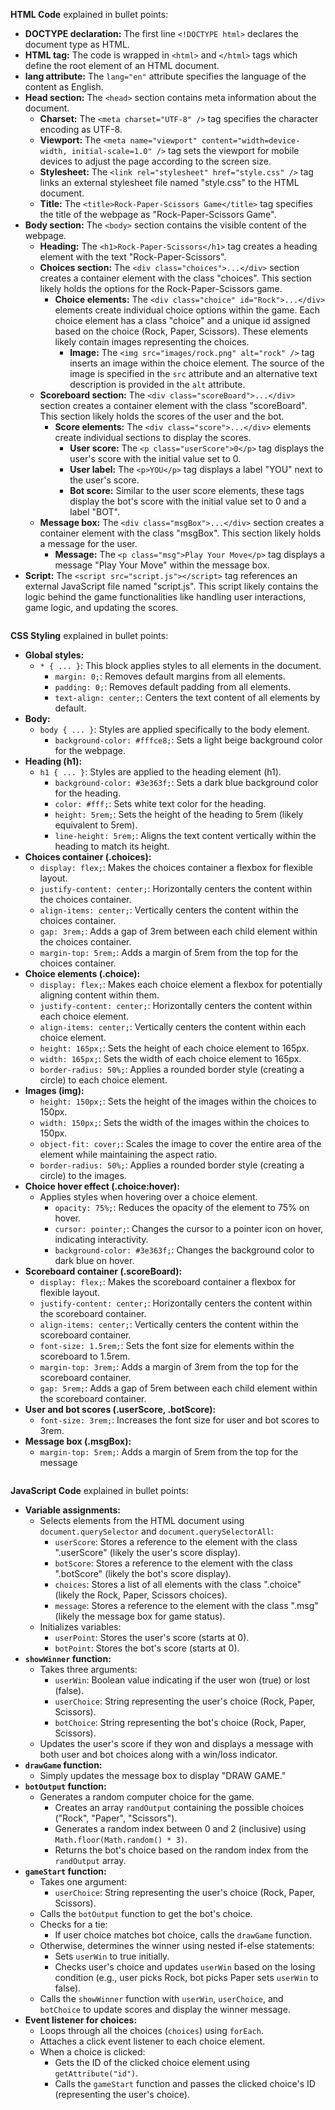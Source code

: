 **HTML Code** explained in bullet points:

* **DOCTYPE declaration:** The first line `<!DOCTYPE html>` declares the document type as HTML.
* **HTML tag:** The code is wrapped in `<html>` and `</html>` tags which define the root element of an HTML document.
* **lang attribute:** The `lang="en"` attribute specifies the language of the content as English.
* **Head section:** The `<head>` section contains meta information about the document.
    * **Charset:** The `<meta charset="UTF-8" />` tag specifies the character encoding as UTF-8.
    * **Viewport:** The `<meta name="viewport" content="width=device-width, initial-scale=1.0" />` tag sets the viewport for mobile devices to adjust the page according to the screen size.
    * **Stylesheet:** The `<link rel="stylesheet" href="style.css" />` tag links an external stylesheet file named "style.css" to the HTML document.
    * **Title:** The `<title>Rock-Paper-Scissors Game</title>` tag specifies the title of the webpage as "Rock-Paper-Scissors Game".
* **Body section:** The `<body>` section contains the visible content of the webpage.
    * **Heading:** The `<h1>Rock-Paper-Scissors</h1>` tag creates a heading element with the text "Rock-Paper-Scissors".
    * **Choices section:** The `<div class="choices">...</div>` section creates a container element with the class "choices". This section likely holds the options for the Rock-Paper-Scissors game.
        * **Choice elements:** The `<div class="choice" id="Rock">...</div>` elements create individual choice options within the game. Each choice element has a class "choice" and a unique id assigned based on the choice (Rock, Paper, Scissors). These elements likely contain images representing the choices.
            * **Image:** The `<img src="images/rock.png" alt="rock" />` tag inserts an image within the choice element. The source of the image is specified in the `src` attribute and an alternative text description is provided in the `alt` attribute.
    * **Scoreboard section:** The `<div class="scoreBoard">...</div>` section creates a container element with the class "scoreBoard". This section likely holds the scores of the user and the bot.
        * **Score elements:** The `<div class="score">...</div>` elements create individual sections to display the scores.
            * **User score:** The `<p class="userScore">0</p>` tag displays the user's score with the initial value set to 0.
            * **User label:** The `<p>YOU</p>` tag displays a label "YOU" next to the user's score.
            * **Bot score:** Similar to the user score elements, these tags display the bot's score with the initial value set to 0 and a label "BOT".  
    * **Message box:** The `<div class="msgBox">...</div>` section creates a container element with the class "msgBox". This section likely holds a message for the user.
        * **Message:** The `<p class="msg">Play Your Move</p>` tag displays a message "Play Your Move" within the message box.
* **Script:** The `<script src="script.js"></script>` tag references an external JavaScript file named "script.js". This script likely contains the logic behind the game functionalities like handling user interactions, game logic, and updating the scores.

`````````````````````````````````````````````````````````````````````
`````````````````````````````````````````````````````````````````````

**CSS Styling** explained in bullet points:

* **Global styles:**
    * `* { ... }`: This block applies styles to all elements in the document.
        * `margin: 0;`: Removes default margins from all elements.
        * `padding: 0;`: Removes default padding from all elements.
        * `text-align: center;`: Centers the text content of all elements by default.
* **Body:**
    * `body { ... }`: Styles are applied specifically to the body element.
        * `background-color: #fffce8;`: Sets a light beige background color for the webpage.
* **Heading (h1):**
    * `h1 { ... }`: Styles are applied to the heading element (h1).
        * `background-color: #3e363f;`: Sets a dark blue background color for the heading.
        * `color: #fff;`: Sets white text color for the heading.
        * `height: 5rem;`: Sets the height of the heading to 5rem (likely equivalent to 5rem).
        * `line-height: 5rem;`: Aligns the text content vertically within the heading to match its height. 
* **Choices container (.choices):**
    * `display: flex;`: Makes the choices container a flexbox for flexible layout.
    * `justify-content: center;`: Horizontally centers the content within the choices container.
    * `align-items: center;`: Vertically centers the content within the choices container.
    * `gap: 3rem;`: Adds a gap of 3rem between each child element within the choices container.
    * `margin-top: 5rem;`: Adds a margin of 5rem from the top for the choices container.
* **Choice elements (.choice):**
    * `display: flex;`: Makes each choice element a flexbox for potentially aligning content within them.
    * `justify-content: center;`: Horizontally centers the content within each choice element.
    * `align-items: center;`: Vertically centers the content within each choice element. 
    * `height: 165px;`: Sets the height of each choice element to 165px.
    * `width: 165px;`: Sets the width of each choice element to 165px. 
    * `border-radius: 50%;`: Applies a rounded border style (creating a circle) to each choice element.  
* **Images (img):**
    * `height: 150px;`: Sets the height of the images within the choices to 150px.
    * `width: 150px;`: Sets the width of the images within the choices to 150px.
    * `object-fit: cover;`: Scales the image to cover the entire area of the element while maintaining the aspect ratio.
    * `border-radius: 50%;`: Applies a rounded border style (creating a circle) to the images.
* **Choice hover effect (.choice:hover):**
    * Applies styles when hovering over a choice element.
        * `opacity: 75%;`: Reduces the opacity of the element to 75% on hover.
        * `cursor: pointer;`: Changes the cursor to a pointer icon on hover, indicating interactivity.
        * `background-color: #3e363f;`: Changes the background color to dark blue on hover.
* **Scoreboard container (.scoreBoard):**
    * `display: flex;`: Makes the scoreboard container a flexbox for flexible layout.
    * `justify-content: center;`: Horizontally centers the content within the scoreboard container.
    * `align-items: center;`: Vertically centers the content within the scoreboard container.
    * `font-size: 1.5rem;`: Sets the font size for elements within the scoreboard to 1.5rem.
    * `margin-top: 3rem;`: Adds a margin of 3rem from the top for the scoreboard container.
    * `gap: 5rem;`: Adds a gap of 5rem between each child element within the scoreboard container.  
* **User and bot scores (.userScore, .botScore):**
    * `font-size: 3rem;`: Increases the font size for user and bot scores to 3rem. 
* **Message box (.msgBox):**
    * `margin-top: 5rem;`: Adds a margin of 5rem from the top for the message

`````````````````````````````````````````````````````````````````````
`````````````````````````````````````````````````````````````````````

**JavaScript Code** explained in bullet points:

* **Variable assignments:**
    * Selects elements from the HTML document using `document.querySelector` and `document.querySelectorAll`:
        * `userScore`: Stores a reference to the element with the class ".userScore" (likely the user's score display).
        * `botScore`: Stores a reference to the element with the class ".botScore" (likely the bot's score display).
        * `choices`: Stores a list of all elements with the class ".choice" (likely the Rock, Paper, Scissors choices).
        * `message`: Stores a reference to the element with the class ".msg" (likely the message box for game status).
    * Initializes variables:
        * `userPoint`: Stores the user's score (starts at 0).
        * `botPoint`: Stores the bot's score (starts at 0).  
* **`showWinner` function:**
    * Takes three arguments:
        * `userWin`: Boolean value indicating if the user won (true) or lost (false).
        * `userChoice`: String representing the user's choice (Rock, Paper, Scissors).
        * `botChoice`: String representing the bot's choice (Rock, Paper, Scissors).
    * Updates the user's score if they won and displays a message with both user and bot choices along with a win/loss indicator.  
* **`drawGame` function:**
    * Simply updates the message box to display "DRAW GAME."  
* **`botOutput` function:**
    * Generates a random computer choice for the game.
        * Creates an array `randOutput` containing the possible choices ("Rock", "Paper", "Scissors").
        * Generates a random index between 0 and 2 (inclusive) using `Math.floor(Math.random() * 3)`.
        * Returns the bot's choice based on the random index from the `randOutput` array. 
* **`gameStart` function:**
    * Takes one argument:
        * `userChoice`: String representing the user's choice (Rock, Paper, Scissors).
    * Calls the `botOutput` function to get the bot's choice.
    * Checks for a tie:
        * If user choice matches bot choice, calls the `drawGame` function.
    * Otherwise, determines the winner using nested if-else statements:
        * Sets `userWin` to true initially.
        * Checks user's choice and updates `userWin` based on the losing condition (e.g., user picks Rock, bot picks Paper sets `userWin` to false).
    * Calls the `showWinner` function with `userWin`, `userChoice`, and `botChoice` to update scores and display the winner message.  
* **Event listener for choices:**
    * Loops through all the choices (`choices`) using `forEach`.
    * Attaches a click event listener to each choice element.
    * When a choice is clicked:
        * Gets the ID of the clicked choice element using `getAttribute("id")`. 
        * Calls the `gameStart` function and passes the clicked choice's ID (representing the user's choice).
